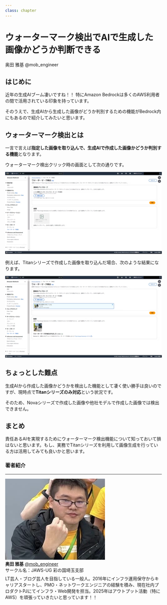 ```yaml
---
class: chapter
---
```


# ウォーターマーク検出でAIで生成した画像かどうか判断できる

<div class="flush-right">
奥田 雅基 @mob_engineer
</div>

## はじめに

近年の生成AIブーム凄いですね！！
特にAmazon Bedrockは多くのAWS利用者の間で活用されている印象を持っています。

そのうえで、生成AIから生成した画像がどうか判別するための機能がBedrock内にもあるので紹介してみたいと思います。

## ウォーターマーク検出とは

一言で言えば**指定した画像を取り込んで、生成AIで作成した画像かどうか判別する機能**となります。

ウォーターマーク検出クリック時の画面として次の通りです。

<img src="images/chap-mob_engineer-aws-resilience-hub/snapshot006.png">

例えば、Titanシリーズで作成した画像を取り込んだ場合、次のような結果になります。

<img src="images/chap-mob_engineer-aws-resilience-hub/snapshot007.png">

## ちょっとした難点

生成AIから作成した画像かどうかを検出した機能として凄く使い勝手は良いのですが、現時点で**Titanシリーズのみ対応**という状況です。

そのため、Novaシリーズで作成した画像や他社モデルで作成した画像では検出できません。

## まとめ

責任あるAIを実現するためにウォーターマーク検出機能について知っておいて損はないと思います。もし、実務でTitanシリーズを利用して画像生成を行っている方は活用してみても良いかと思います。

### 著者紹介

---

<div class="author-profile">
    <img src="images/mobengineer.png">
    <div>
        <div>
            <b>奥田 雅基</b>
            <a href="https://x.com/mob_engineer">@mob_engineer</a>
        </div>
        <div>
            サークル名：JAWS-UG 彩の国埼玉支部
        </div>
    </div>
</div>
<p style="margin-top: 0.5em; margin-bottom: 2em;">
LT芸人・ブログ芸人を目指している一般人。2016年にインフラ運用保守からキャリアスタートし、PMO・ネットワークエンジニアの経験を積み、現在社内プロダクトPJにてインフラ・Web開発を担当。2025年はアウトプット活動（特にAWS）を頑張っていきたいと思っています！！
</p>